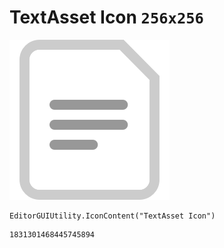 # TextAsset Icon `256x256`
<img src="/img/TextAsset%20Icon.png" width=256 height=256>

``` CSharp
EditorGUIUtility.IconContent("TextAsset Icon")
```
```
1831301468445745894
```
